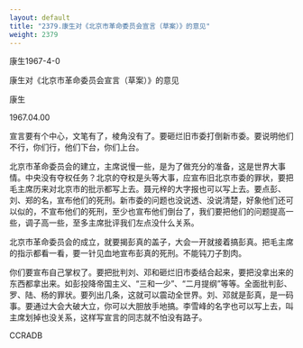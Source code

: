 ```yaml
---
layout: default
title: "2379.康生对《北京市革命委员会宣言（草案）》的意见"
weight: 2379
---
```


康生1967-4-0

康生对《北京市革命委员会宣言（草案）》的意见

康生

1967.04.00

宣言要有个中心，文笔有了，棱角没有了。要砸烂旧市委打倒新市委。要说明他们不行，你们行，他们下台，你们上台。

北京市革命委员会的建立，主席说慢一些，是为了做充分的准备，这是世界大事情。中央没有夺权任务？北京的夺权是头等大事，应宣布旧北京市委的罪状，要把毛主席历来对北京市的批示都写上去。聂元梓的大字报也可以写上去。要点彭、刘、郑的名，宣布他们的死刑。新市委的问题也没说透、没说清楚，好象他们还可以似的，不宣布他们的死刑，至少也宣布他们倒台了，我们要把他们的问题提高一些，调子高一些，至多主席批评我们左点没什么关系。

北京市革命委员会的成立，就要揭彭真的盖子，大会一开就接着搞彭真。把毛主席的指示都看一看，要一针见血地宣布彭真的死刑。不能钝刀子割肉。

你们要宣布自己掌权了。要把批判刘、邓和砸烂旧市委结合起来，要把没拿出来的东西都拿出来。如彭投降帝国主义、“三和一少”、“二月提纲”等等。全面批判彭、罗、陆、杨的罪状。要列出几条，这就可以震动全世界。刘、邓就是彭真，是一码事。要通过大会大破大立，你可以大胆放手地搞。李雪峰的名字也可以写上去，叫主席划掉也没关系，这样写宣言的同志就不怕没有路子。

CCRADB

